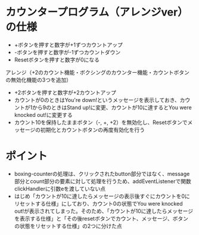 # カウンタープログラム（アレンジver）の仕様
- +ボタンを押すと数字が+1ずつカウントアップ
- -ボタンを押すと数字が-1ずつカウントダウン
- Resetボタンを押すと数字が0になる

アレンジ（+2のカウント機能・ボクシングのカウンター機能・カウントボタンの無効化機能の3つを追加）
- +2ボタンを押すと数字が+2カウントアップ
- カウントが0のときはYou're down!というメッセージを表示しておき、カウントが1から9のときはStand up!に変更、カウントが10に達するとYou were knocked out!に変更する
- カウント10を保持したままボタン（-, +, +2）を無効化し、Resetボタンでメッセージの初期化とカウントボタンの再度有効化を行う

# ポイント
- boxing-counterの処理は、クリックされたbutton部分ではなく、message部分とcount部分の要素に対して処理を行うため、addEventListenerで関数clickHandlerに引数eを渡していない点
- はじめ「カウントが10に達したらメッセージの表示後すぐにカウントを0にリセットする仕様」にしており、カウント0の状態でYou were knocked out!が表示されてしまった。そのため、「カウントが10に達したらメッセージを表示する仕様」と「その後resetボタンでカウント、メッセージ、ボタンの状態をリセットする仕様」の2つに分けた点